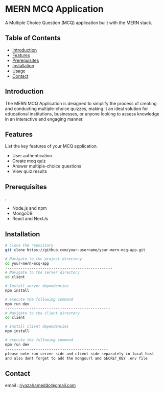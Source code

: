 # MERN MCQ Application

A Multiple Choice Question (MCQ) application built with the MERN stack.

## Table of Contents

- [Introduction](#introduction)
- [Features](#features)
- [Prerequisites](#prerequisites)
- [Installation](#installation)
- [Usage](#usage)
- [Contact](#contact)

## Introduction

The MERN MCQ Application is designed to simplify the process of creating and conducting multiple-choice quizzes, making it an ideal solution for educational institutions, businesses, or anyone looking to assess knowledge in an interactive and engaging manner.

## Features

List the key features of your MCQ application.

- User authentication
- Create mcq quiz
- Answer multiple-choice questions
- View quiz results

## Prerequisites
.
- Node.js and npm
- MongoDB
- React and NextJs

## Installation

```bash
# Clone the repository
git clone https://github.com/your-username/your-mern-mcq-app.git

# Navigate to the project directory
cd your-mern-mcq-app
-------------------------------------------------
# Navigate to the server directory
cd client

# Install server dependencies
npm install

# execute the following command
npm run dev
------------------------------------------------
# Navigate to the client directory
cd client

# Install client dependencies
npm install

# execute the following command
npm run dev
-----------------------------------------------
please note run server side and client side separately in local host
and also dont forget to add the mongourl and SECRET_KEY .env file
```
## Contact
email : riyazahameddo@gmail.com
